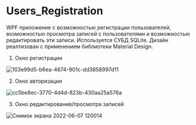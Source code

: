 # Users_Registration
WPF приложение с возможностью регистрации пользователей, возможностью просмотра записей с пользователями и возможностью редактировать эти записи.
Используется СУБД SQLite.
Дизайн реалтизован с применением библиотеки Material Design.

1. Окно регистрации

![103e99d5-b6ea-4674-901c-dd3858997d11](https://user-images.githubusercontent.com/90375098/172300115-e5d65624-afde-415a-a1c2-310255b4e458.png)

2. Окно авторизации

![cc5be8ec-3770-4d4d-823b-430aa25a576a](https://user-images.githubusercontent.com/90375098/172300213-150f81c3-b277-4c34-8fa3-bc8e7862591d.png)

3. Окно редактирования/просмотра записей

![Снимок экрана 2022-06-07 120014](https://user-images.githubusercontent.com/90375098/172300270-2a91c835-1a60-4cb8-9738-ae4233ee9953.png)

